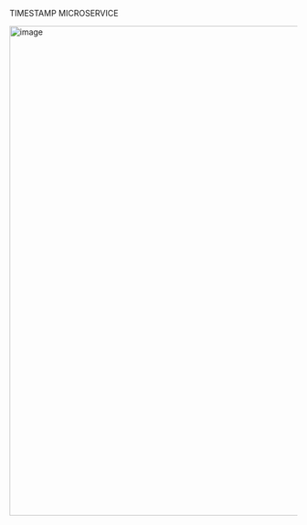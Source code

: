 TIMESTAMP MICROSERVICE


<img width="554" height="858" alt="image" src="https://github.com/user-attachments/assets/2abda083-8d32-44fa-a28b-542c76c0f46b" />
